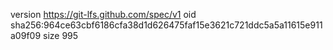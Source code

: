 version https://git-lfs.github.com/spec/v1
oid sha256:964ce63cbf6186cfa38d1d626475faf15e3621c721ddc5a5a11615e911a09f09
size 995
